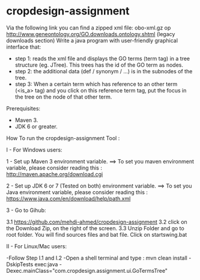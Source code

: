 # cropdesign-assignment 

Via the following link you can find a zipped xml file:
obo-xml.gz op http://www.geneontology.org/GO.downloads.ontology.shtml (legacy downloads section)
Write a java program with  user-friendly graphical interface that:

 - step 1: reads the xml file and displays the GO terms (term tag) in a tree structure (eg. JTree). This trees has the id of the GO term as nodes.
 - step 2: the additional data (def / synonym / ...) is in the subnodes of the tree.
 - step 3: When a certain term which has reference to an other term (<is_a> tag) and you click on this reference term tag, put the focus in the tree on the node of that other term.


Prerequisites: 
  - Maven 3.
  - JDK 6 or greater.


How To run the cropdesign-assignment Tool : 

I - For Windows users: 

  1 - Set up Maven 3 environment variable.
   ==> To set you maven environment variable, please consider reading this : 
   http://maven.apache.org/download.cgi

  2 -  Set up JDK 6 or 7 (Tested on both) environment variable.
    ==> To set you Java environment variable, please consider reading this : 
    https://www.java.com/en/download/help/path.xml

3  - Go to Gihub: 

  3.1 https://github.com/mehdi-ahmed/cropdesign-assignment
  3.2 click on the Download Zip, on the right of the screen.
  3.3 Unzip Folder and go to root folder. You will find sources files and bat file. Click on startswing.bat
  
II - For Linux/Mac users: 

 -Follow Step I.1 and I.2
 -Open a shell terminal and type : 
 mvn clean install -DskipTests exec:java -Dexec.mainClass="com.cropdesign.assignment.ui.GoTermsTree"
  


